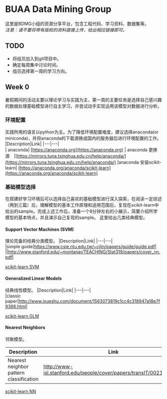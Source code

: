 # BUAA Data Mining Group

这里是BDMG小组的资源分享平台，包含工程代码、学习资料、数据集等。  
*注意：请不要将带有版权的资料直接上传，给出相应链接即可。*

## TODO
* 将组员加入到git项目中。
* 确定每周集中讨论时间。
* 组员选择第一周的学习方向。

## Week 0 
暑假期间的活动主要以理论学习与实践为主，第一周的主要任务是选择自己感兴趣的数据处理基础模型进行自主学习，并尝试动手实现运用该模型对数据进行分析。
### 环境配置
实践所用的语言以python为主。为了降低环境配置难度，建议选择anaconda(or miniconda)，并将anaconda的下载源换成国内的服务器后进行环境配置的工作。  
|Description|Link|
|---|---|  
| anaconda| [https://anaconda.org](https://anaconda.org)
| anaconda 更换源　|[https://mirrors.tuna.tsinghua.edu.cn/help/anaconda/](https://mirrors.tuna.tsinghua.edu.cn/help/anaconda/)
|anaconda 安装scikit-learn| [https://anaconda.org/anaconda/scikit-learn](https://anaconda.org/anaconda/scikit-learn)

### 基础模型选择
在搭建好学习环境后可以选择自己喜欢的基础模型进行深入探索，在阅读一定综述（两到三篇）后，理解模型的基本工作原理和适用范围后，复现在scikit-learn中给出的sample。完成上述工作后，准备一个8分钟左右的小展示，简要介绍所学模型的基本特点，并且演示自己复现的sample。
这里给出几类经典模型。
#### Support Vector Machines (SVM)
理论完备的经典分类模型。
|Description|Link|
|---|---|  
|simple guide|https://www.csie.ntu.edu.tw/~cjlin/papers/guide/guide.pdf|
||http://www.stanford.edu/~montanar/TEACHING/Stat319/papers/cover_nn.pdf|


[scikit-learn SVM](http://scikit-learn.org/stable/modules/svm.html)


#### Generalized Linear Models
经典线性模型。
|Description|Link|
|---|---|  
|classic paper|http://www.ixueshu.com/document/1563073819c1cc4c318947a18e7f9386.html|

[scikit-learn GLM](http://scikit-learn.org/stable/modules/linear_model.html)

#### Nearest Neighbors
邻聚模型。

|Description|Link|
|---|---|  
|Nearest neighbor pattern classification| http://www-isl.stanford.edu/people/cover/papers/transIT/0021cove.pdf|

[scikit-learn NN](http://scikit-learn.org/stable/modules/neighbors.html)


